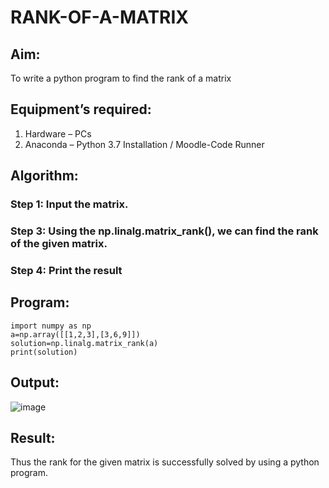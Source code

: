 # RANK-OF-A-MATRIX
## Aim:
To write a python program to find the rank of a matrix
## Equipment’s required:
1. 	Hardware – PCs
2. 	Anaconda – Python 3.7 Installation / Moodle-Code Runner
## Algorithm:
### Step 1: Input the matrix.
### Step 3: Using the np.linalg.matrix_rank(), we can find the rank of the given matrix.
### Step 4: Print the result
## Program:
```
import numpy as np
a=np.array([[1,2,3],[3,6,9]])
solution=np.linalg.matrix_rank(a)
print(solution)

```

## Output:
![image](https://github.com/user-attachments/assets/483fe70f-63a3-42ef-bc6e-5b689e70ed42)


## Result:
Thus the rank for the given matrix is successfully solved by  using a python program.

